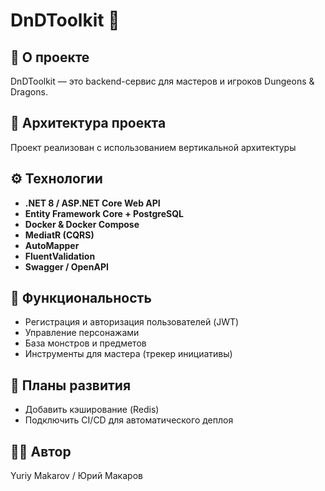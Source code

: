 # DnDToolkit 🐉

## 📌 О проекте  
DnDToolkit — это backend-сервис для мастеров и игроков Dungeons & Dragons.  

## 📂 Архитектура проекта  
Проект реализован с использованием вертикальной архитектуры 

## ⚙️ Технологии  
- **.NET 8 / ASP.NET Core Web API**  
- **Entity Framework Core + PostgreSQL**  
- **Docker & Docker Compose**  
- **MediatR (CQRS)**  
- **AutoMapper**  
- **FluentValidation**  
- **Swagger / OpenAPI**  

## 📖 Функциональность
- Регистрация и авторизация пользователей (JWT)  
- Управление персонажами  
- База монстров и предметов  
- Инструменты для мастера (трекер инициативы)  

## 📅 Планы развития  
- Добавить кэширование (Redis)  
- Подключить CI/CD для автоматического деплоя  

## 👨‍💻 Автор  
Yuriy Makarov / Юрий Макаров
